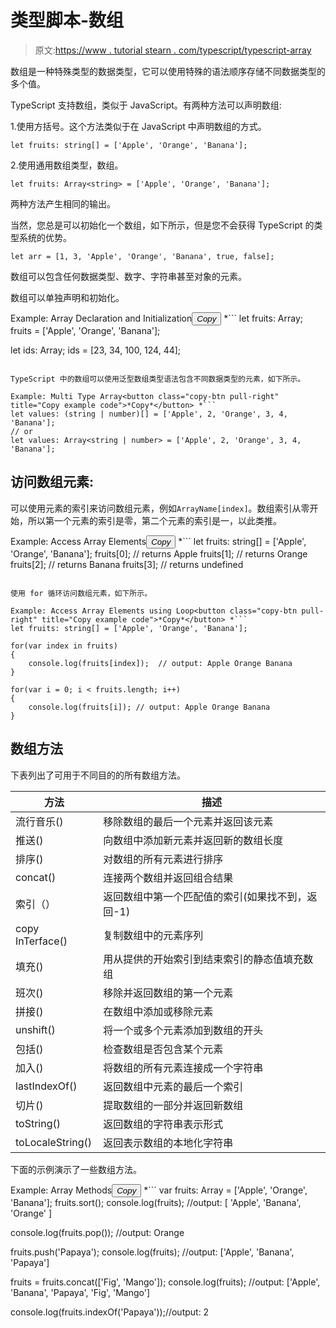 # 类型脚本-数组

> 原文:[https://www . tutorial stearn . com/typescript/typescript-array](https://www.tutorialsteacher.com/typescript/typescript-array)

数组是一种特殊类型的数据类型，它可以使用特殊的语法顺序存储不同数据类型的多个值。

TypeScript 支持数组，类似于 JavaScript。有两种方法可以声明数组:

1.使用方括号。这个方法类似于在 JavaScript 中声明数组的方式。

`let fruits: string[] = ['Apple', 'Orange', 'Banana'];`

2.使用通用数组类型，数组<elementtype>。</elementtype>

`let fruits: Array<string> = ['Apple', 'Orange', 'Banana'];`

两种方法产生相同的输出。

当然，您总是可以初始化一个数组，如下所示，但是您不会获得 TypeScript 的类型系统的优势。

`let arr = [1, 3, 'Apple', 'Orange', 'Banana', true, false];`

数组可以包含任何数据类型、数字、字符串甚至对象的元素。

数组可以单独声明和初始化。

Example: Array Declaration and Initialization<button class="copy-btn pull-right" title="Copy example code">*Copy*</button> *```
let fruits: Array<string>;
fruits = ['Apple', 'Orange', 'Banana']; 

let ids: Array<number>;
ids = [23, 34, 100, 124, 44]; 
```

TypeScript 中的数组可以使用泛型数组类型语法包含不同数据类型的元素，如下所示。

Example: Multi Type Array<button class="copy-btn pull-right" title="Copy example code">*Copy*</button> *```
let values: (string | number)[] = ['Apple', 2, 'Orange', 3, 4, 'Banana']; 
// or 
let values: Array<string | number> = ['Apple', 2, 'Orange', 3, 4, 'Banana']; 
```

## 访问数组元素:

可以使用元素的索引来访问数组元素，例如`ArrayName[index]`。数组索引从零开始，所以第一个元素的索引是零，第二个元素的索引是一，以此类推。

Example: Access Array Elements<button class="copy-btn pull-right" title="Copy example code">*Copy*</button> *```
let fruits: string[] = ['Apple', 'Orange', 'Banana']; 
fruits[0]; // returns Apple
fruits[1]; // returns Orange
fruits[2]; // returns Banana
fruits[3]; // returns undefined 
```

使用 for 循环访问数组元素，如下所示。

Example: Access Array Elements using Loop<button class="copy-btn pull-right" title="Copy example code">*Copy*</button> *```
let fruits: string[] = ['Apple', 'Orange', 'Banana']; 

for(var index in fruits)
{ 
    console.log(fruits[index]);  // output: Apple Orange Banana
}

for(var i = 0; i < fruits.length; i++)
{ 
    console.log(fruits[i]); // output: Apple Orange Banana
} 
```

## 数组方法

下表列出了可用于不同目的的所有数组方法。

| 方法 | 描述 |
| --- | --- |
| 流行音乐() | 移除数组的最后一个元素并返回该元素 |
| 推送() | 向数组中添加新元素并返回新的数组长度 |
| 排序() | 对数组的所有元素进行排序 |
| concat() | 连接两个数组并返回组合结果 |
| 索引（） | 返回数组中第一个匹配值的索引(如果找不到，返回-1) |
| copy InTerface() | 复制数组中的元素序列 |
| 填充() | 用从提供的开始索引到结束索引的静态值填充数组 |
| 班次() | 移除并返回数组的第一个元素 |
| 拼接() | 在数组中添加或移除元素 |
| unshift() | 将一个或多个元素添加到数组的开头 |
| 包括() | 检查数组是否包含某个元素 |
| 加入() | 将数组的所有元素连接成一个字符串 |
| lastIndexOf() | 返回数组中元素的最后一个索引 |
| 切片() | 提取数组的一部分并返回新数组 |
| toString() | 返回数组的字符串表示形式 |
| toLocaleString() | 返回表示数组的本地化字符串 |

下面的示例演示了一些数组方法。

Example: Array Methods<button class="copy-btn pull-right" title="Copy example code">*Copy*</button> *```
var fruits: Array<string> = ['Apple', 'Orange', 'Banana']; 
fruits.sort(); 
console.log(fruits); //output: [ 'Apple', 'Banana', 'Orange' ]

console.log(fruits.pop()); //output: Orange

fruits.push('Papaya'); 
console.log(fruits); //output: ['Apple', 'Banana', 'Papaya']

fruits = fruits.concat(['Fig', 'Mango']); 
console.log(fruits); //output: ['Apple', 'Banana', 'Papaya', 'Fig', 'Mango'] 

console.log(fruits.indexOf('Papaya'));//output: 2 
```

